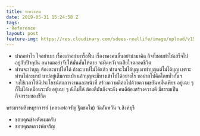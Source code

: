 ```yaml
---
title: ระหว่างรอ
date: 2019-05-31 15:24:58 Z
tags:
- Reference
layout: post
feature-img: https://res.cloudinary.com/sdees-reallife/image/upload/v1555658919/sample_feature_img.png
---
```


- ปากอย่าไว ใจอย่าเบา เรื่องเก่าอย่ามารื้อฟื้น เรื่องของคนอื่นอย่านำมาคิด กิจที่ชอบทำให้เสร็จไป อยู่กับปัจจุบัน อนาคตอย่าจับให้มั่นคั้นให้ตาย จะผิดหวังจะเสียใจตลอดชีวิต
- ท่านจะทำบุญ ต้องละบาปให้ได้ ถ้าละบาปไม่ได้แล้ว ท่านจะไม่ได้บุญ มาทำบุญแต่ไม่ได้บุญ เพราะท่านไม่ละบาป บาปอยู่เต็มกระเป๋า แล้วบุญจะมีทางเข้าไปได้อย่างไร ขอฝากไปคิดโดยทั่วกันฯ
- จงใช้เวลาให้มีประโยชน์ต่อการงานและหน้าที่ สร้างความดีต่อไปด้วยความขยันหมั่นเพียร อยู่เฉย ๆ ก็ไม่ได้เหมือนระฆัง อยู่เฉย ๆ ดังไม่ได้ ต้องตีมันถึงจะดัง คนดีต้องสร้างความดี มีธรรมเป็นกิจกรรมของชีวิต

พระธรรมสิงหบุราจารย์ (หลวงพ่อจรัญ ฐิตธมโม) วัดอัมพวัน จ.สิงห์บุรี

<i class="fa fa-child" style="color:plum"></i>

- ขอบคุณช่างตัดผมครับ
- ขอบคุณหลวงพ่อจรัญ
